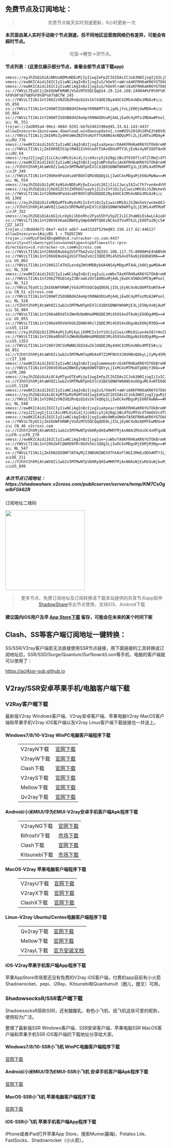 
<h2>免费节点及订阅地址：</h2>
<blockquote>
<p style="text-align: center;">优质节点每天实时测速更新，6小时更新一次</p>
</blockquote>
<h4>本页面由某人实时手动挨个节点测速，但不同地区运营商网络仍有差异，可能会有超时节点。</h4>
<blockquote>
<p style="text-align: center;">吃饭->睡觉->测节点。</p>
</blockquote>
<h4>节点列表：(这里仅展示部分节点，查看全部节点请下载app)</h4>

```ss://YWVzLTI1Ni1nY206a0RXdlhZWm9UQmNHa0M0QDEzNC4xOTUuMTk2LjE0OTo4ODgx#🏁ZZ_1478
vmess://eyJhZGQiOiAiNDUuNDMuNDEuMjIyIiwgImFpZCI6IDAsICJob3N0IjogIjQ1LjQzLjQxLjIyMiIsICJpZCI6ICJiMzdkMGU2MC05ZDA1LTQ2ZmQtOTZkZC1iMjc3MzJhZjg5ZDIiLCAibmV0IjogIndzIiwgInBhdGgiOiAiLyIsICJwb3J0IjogMjcxMjEsICJwcyI6ICJ2MmNyb3NzLmNvbSAtIFx1OTdlOVx1NTZmZFx1OTk5Nlx1NWMxNFplbmxheWVyIDQ5IiwgInRscyI6ICIiLCAidHlwZSI6ICJhdXRvIiwgInNlY3VyaXR5IjogImF1dG8iLCAic2tpcC1jZXJ0LXZlcmlmeSI6IHRydWUsICJzbmkiOiAiIn0=
vmess://ew0KICAidiI6ICIyIiwNCiAgInBzIjogIuS/hOe9l+aWrzA4KFRH6aKR6YGTOkBreHN3YSkiLA0KICAiYWRkIjogIjQ1LjEzMC4xNDcuODciLA0KICAicG9ydCI6ICIxNTU4IiwNCiAgImlkIjogIjZkYzE3ZmRiLTliY2QtMzIzMS1hZDZhLTZhZjMwOGFlZjRjYyIsDQogICJhaWQiOiAiMCIsDQogICJzY3kiOiAiYXV0byIsDQogICJuZXQiOiAid3MiLA0KICAidHlwZSI6ICJub25lIiwNCiAgImhvc3QiOiAiNDUuMTMwLjE0Ny44NyIsDQogICJwYXRoIjogIi92MnJheSIsDQogICJ0bHMiOiAidGxzIiwNCiAgInNuaSI6ICIiDQp9
vmess://ew0KICAidiI6ICIyIiwNCiAgInBzIjogIuS/hOe9l+aWrzEwKFRH6aKR6YGTOkBreHN3YSkiLA0KICAiYWRkIjogIjIuNTYuMjQwLjY1IiwNCiAgInBvcnQiOiAiMTU1OCIsDQogICJpZCI6ICI2ZGMxN2ZkYi05YmNkLTMyMzEtYWQ2YS02YWYzMDhhZWY0Y2MiLA0KICAiYWlkIjogIjAiLA0KICAic2N5IjogImF1dG8iLA0KICAibmV0IjogIndzIiwNCiAgInR5cGUiOiAibm9uZSIsDQogICJob3N0IjogIjIuNTYuMjQwLjY1IiwNCiAgInBhdGgiOiAiL3YycmF5IiwNCiAgInRscyI6ICJ0bHMiLA0KICAic25pIjogIiINCn0=
ss://YWVzLTEyOC1jZmI6UWF6RWRjVGdiMTU5QCQq@14.29.124.168:24004#%F0%9F%87%A8%F0%9F%87%B3%20%E3%80%90tg%40freevpn8%E3%80%91_%F0%9F%87%A8%F0%9F%87%B3CN-%F0%9F%87%B9%F0%9F%87%BCTW_245
ss://YWVzLTI1Ni1nY206ZzVNZUQ2RnQzQ1dsSklkQDE2Ny44OC42MS4xNDo1MDAz#🇺🇸 US_858
ss://YWVzLTI1Ni1nY206WTZSOXBBdHZ4eHptR0NAMTY3Ljg4LjYxLjE0OjUwMDA=#🇺🇸 US_864
ss://YWVzLTI1Ni1nY206WTZSOXBBdHZ4eHptR0NAODUuMjA4LjEwOC4yMTo1MDAw#Pool_🇳🇱 NL_551
trojan://2ad895a4-90e1-460d-9291-bbfb3463190e@45.33.61.143:443?allowInsecure=1&sni=www.download.windowsupdate1.com#US%2018%20%E2%86%92%20TG%40SCINV
ss://YWVzLTI1Ni1jZmI6MzZydHVoWmZBZVVoNzhTYUA0NS4xNDQuMTc2LjEzNTozMDAy#🇷🇺RU_776
vmess://ew0KICAidiI6ICIyIiwNCiAgInBzIjogIuaXpeacrDA4KFRH6aKR6YGTOkBreHN3YSkiLA0KICAiYWRkIjogIjE2Ny4xNzkuMTE0LjI5IiwNCiAgInBvcnQiOiAiMTU1OCIsDQogICJpZCI6ICI2ZGMxN2ZkYi05YmNkLTMyMzEtYWQ2YS02YWYzMDhhZWY0Y2MiLA0KICAiYWlkIjogIjAiLA0KICAic2N5IjogImF1dG8iLA0KICAibmV0IjogIndzIiwNCiAgInR5cGUiOiAibm9uZSIsDQogICJob3N0IjogImFqcG4wMy54aWFvaG91emkuY2x1YiIsDQogICJwYXRoIjogIi92MnJheSIsDQogICJ0bHMiOiAidGxzIiwNCiAgInNuaSI6ICIiDQp9
ss://YWVzLTI1Ni1jZmI6R0E5S3plRWd2ZnhOcmdtTUAxODUuMTY3LjExNi4yNTI6OTAxOQ==#🇦🇺AU_64
vmess://eyJ2IjogIjIiLCAicHMiOiAidjJjcm9zcy5jb20gLSBcdTk5OTlcdTZlMmZcdTk2M2ZcdTkxY2NcdTRlOTEgMSIsICJhZGQiOiAiNDcuMjQyLjE4Ny4xNTQiLCAicG9ydCI6ICIzODgzOCIsICJ0eXBlIjogIm5vbmUiLCAiaWQiOiAiMzgzZTE2MWMtN2ZmZi00YTZmLWY4ZjUtMDhjMzAzZTU0MjliIiwgImFpZCI6ICIwIiwgIm5ldCI6ICJ0Y3AiLCAicGF0aCI6ICIvIiwgImhvc3QiOiAiIiwgInRscyI6ICIifQ==
vmess://ew0KICAidiI6ICIyIiwNCiAgInBzIjogIuWPsOa5vjAxKFRH6aKR6YGTOkBreHN3YSkiLA0KICAiYWRkIjogIjExNC4zNy4xODYuMTg3IiwNCiAgInBvcnQiOiAiMTU1OCIsDQogICJpZCI6ICI2ZGMxN2ZkYi05YmNkLTMyMzEtYWQ2YS02YWYzMDhhZWY0Y2MiLA0KICAiYWlkIjogIjAiLA0KICAic2N5IjogImF1dG8iLA0KICAibmV0IjogIndzIiwNCiAgInR5cGUiOiAibm9uZSIsDQogICJob3N0IjogIm5oLWhpbmV0MDEueGlhb2hvdXppLmNsdWIiLA0KICAicGF0aCI6ICIvdjJyYXkiLA0KICAidGxzIjogInRscyIsDQogICJzbmkiOiAiIg0KfQ==
ss://Y2hhY2hhMjAtaWV0Zi1wb2x5MTMwNTpHIXlCd1BXSDNWYW9AMTg1LjE3Mi4xMTMuMTAyOjgwOQ==#Pool_🇯🇵JP_349
ss://YWVzLTI1Ni1nY206Rm9PaUdsa0FBOXlQRUdQQDg1LjIwOC4xMDguMjE6NzMwNw==#Pool_🇳🇱 NL_554
vmess://eyJhZGQiOiIyMC4yNS4xNDEuMjEwIiwidiI6IjIiLCJwcyI6IvCfh7rwn4e4VVNfMTQzNiIsInBvcnQiOjMwMTU4LCJpZCI6Ijc5ZTg0NmQ1LWFjYzAtNDlhZi1kOGE3LWNhODgxNjg0Mjg5NiIsImFpZCI6IjAiLCJuZXQiOiJ0Y3AiLCJ0eXBlIjoiIiwiaG9zdCI6IiIsInBhdGgiOiIvIiwidGxzIjoiIn0=
vmess://eyJhZGQiOiJjbG91ZC5tZXRhbGluay5jZiIsInYiOiIyIiwicHMiOiJSZWxheV8t8J+HuvCfh7hVU18wMyIsInBvcnQiOjkwOTAsImlkIjoiNGNiZmZjMjEtZDI4My00ZWE5LWY5NzgtNTIyY2YzNjcxNzVmIiwiYWlkIjoiMCIsIm5ldCI6IndzIiwidHlwZSI6IiIsImhvc3QiOiIiLCJwYXRoIjoiIiwidGxzIjoidGxzIn0=
ss://YWVzLTI1Ni1nY206Rm9PaUdsa0FBOXlQRUdQQDE2Ny44OC42MS4xNDo3MzA2#🇺🇸US_1368
vmess://eyJhZGQiOiIxMDQuMTkuMy4xMiIsInYiOiIyIiwicHMiOiJSZWxheV/wn4e68J+HuFVTLfCfh7rwn4e4VVNfMTQxOCIsInBvcnQiOjQ0MywiaWQiOiI5ZTZjZWVmZi0yNTQ2LTM2OTAtYWMwMC02ZmNkZjMxZGVjOTQiLCJhaWQiOiIxIiwibmV0Ijoid3MiLCJ0eXBlIjoiIiwiaG9zdCI6InYyZmx5LnNhbXJ0LndlYnNpdGUiLCJwYXRoIjoiL2NoY2FyIiwidGxzIjoidGxzIn0=
ss://Y2hhY2hhMjAtaWV0Zi1wb2x5MTMwNTpHIXlCd1BXSDNWYW9AMTg1LjE3Mi4xMTMuMTAxOjgwMA==#Pool_🇯🇵JP_352
vmess://eyJhZGQiOiAibG1zLnVpbi1hbnRhc2FyaS5hYy5pZCIsICJhaWQiOiAwLCAiaG9zdCI6ICJiaXpuZXQtcy5uZXh0dnBuLmNjIiwgImlkIjogIjQ2YmZkYjU5LTgzYzYtNDcxMC04NzdlLWM4MDliNWE5MGRmZiIsICJuZXQiOiAid3MiLCAicGF0aCI6ICIvdnBubmVvIiwgInBvcnQiOiA4MCwgInBzIjogInYyY3Jvc3MuY29tIC0gXHU3ZjhlXHU1NmZkQ2xvdWRGbGFyZVx1ODI4Mlx1NzBiOSAzOSIsICJ0bHMiOiAiIiwgInR5cGUiOiAiYXV0byIsICJzZWN1cml0eSI6ICJhdXRvIiwgInNraXAtY2VydC12ZXJpZnkiOiB0cnVlLCAic25pIjogIiJ9
ss://YWVzLTI1Ni1nY206VEV6amZBWXEySWp0dW9TQDEzNC4xOTUuMTk2LjE0OTo2Njc5#🏁ZZ_1472
trojan://dbdd4673-06e7-4a53-adb7-aa4232df529e@83.150.217.62:44612?allowInsecure=1#🇧🇬BG 1 → TG@SCINV
trojan://ukMzuFSmIXDvgW0h@cd.rutracker-cn.com:443?security=xtls&encryption=none&type=tcp&flow=xtls-rprx-direct&sni=cd.rutracker-cn.com#v2cross.com
ss://YWVzLTI1Ni1nY206UENubkg2U1FTbmZvUzI3@193.108.117.75:8090#%E4%BB%98%E8%B4%B9%E6%8E%A8%E8%8D%90%3Adlj.tf%2Fssrsub__22
ss://YWVzLTI1Ni1nY206UENubkg2U1FTbmZvUzI3QDE3Mi45OS4xOTAuNjE6ODA5MA==#🇺🇸 US_862
ss://YWVzLTI1Ni1nY206S2l4THZLendqZWtHMDBybUA4NS4yMDguMTA4Ljk0OjgwMDA=#Pool_🇳🇱 NL_530
vmess://ew0KICAidiI6ICIyIiwNCiAgInBzIjogIuiLseWbvTAxKFRH6aKR6YGTOkBreHN3YSkiLA0KICAiYWRkIjogIjEzOS4yMjcuMTkwLjI1MCIsDQogICJwb3J0IjogIjE1MzI4IiwNCiAgImlkIjogIjZkYzE3ZmRiLTliY2QtMzIzMS1hZDZhLTZhZjMwOGFlZjRjYyIsDQogICJhaWQiOiAiMCIsDQogICJzY3kiOiAiYXV0byIsDQogICJuZXQiOiAid3MiLA0KICAidHlwZSI6ICJub25lIiwNCiAgImhvc3QiOiAiNzguMTQxLjIwNy4xOCIsDQogICJwYXRoIjogIi92MnJheSIsDQogICJ0bHMiOiAidGxzIiwNCiAgInNuaSI6ICIiDQp9
ss://YWVzLTI1Ni1nY206ZTRGQ1dyZ3BramkzUVlAODUuMjA4LjEwOC45NDo5MTAy#Pool_🇳🇱 NL_512
ss://YWVzLTEyOC1jZmI6UWF6RWRjVGdiMTU5QCQqQDE0LjI5LjEyNC4xNzQ6MTEwNTA=#🇨🇳 CN_51 v2cross.com
ss://YWVzLTI1Ni1nY206WTZSOXBBdHZ4eHptR0NAODUuMjA4LjEwOC4yMTozMzA2#Pool_🇳🇱 NL_528
ss://Y2hhY2hhMjAtaWV0Zi1wb2x5MTMwNTpHIXlCd1BXSDNWYW9AMjE3LjE5Ny4xNjAuMTE3OjgwMQ==#🇸🇬 SG_804
ss://YWVzLTI1Ni1nY206a0RXdlhZWm9UQmNHa0M0QDE3Mi45OS4xOTAuNjE6ODg4MQ==#🇺🇸 US_855
ss://YWVzLTI1Ni1nY206ekROVmVkUkZQUWV4Rzl2QDE3Mi45OS4xODguNzE6NjM3OQ==#🇺🇸US_1118
vmess://eyJhZGQiOiI2MS4yMjIuMjAyLjE0MCIsInYiOiIyIiwicHMiOiLwn4e58J+HvCBUV183NTQiLCJwb3J0IjoxNTc4OSwiaWQiOiI0NTM1ZTcwOC01OTg4LTQzNzctYTA4My03NTVlZDYwZDgwNjgiLCJhaWQiOiIwIiwibmV0IjoidGNwIiwidHlwZSI6IiIsImhvc3QiOiIiLCJwYXRoIjoiLyIsInRscyI6IiJ9
ss://YWVzLTI1Ni1nY206a0RXdlhZWm9UQmNHa0M0QDE3Mi45OS4xODguNzE6ODg4Mg==#🇺🇸US_1353
ss://YWVzLTI1Ni1nY206Y2RCSURWNDJEQ3duZklOQDE2Ny44OC42MS4xNDo4MTE5#🇺🇸 US_851
ss://Y2hhY2hhMjAtaWV0Zi1wb2x5MTMwNTopMU4xRTZ2MFNVX3JHVHBnQDkyLjIyMy45My4yMzM6MTAzNQ==#🇮🇹IT_330
vmess://ew0KICAidiI6ICIyIiwNCiAgInBzIjogIummmea4rzExKFRH6aKR6YGTOkBreHN3YSkiLA0KICAiYWRkIjogIjQzLjE1NC4yMTguMTQ5IiwNCiAgInBvcnQiOiAiMTU1OCIsDQogICJpZCI6ICI2ZGMxN2ZkYi05YmNkLTMyMzEtYWQ2YS02YWYzMDhhZWY0Y2MiLA0KICAiYWlkIjogIjAiLA0KICAic2N5IjogImF1dG8iLA0KICAibmV0IjogIndzIiwNCiAgInR5cGUiOiAibm9uZSIsDQogICJob3N0IjogImF2dWhrMDkyLnhpYW9ob3V6aS5jbHViIiwNCiAgInBhdGgiOiAiL3YycmF5IiwNCiAgInRscyI6ICJ0bHMiLA0KICAic25pIjogIiINCn0=
ss://YWVzLTI1Ni1nY206VEV6amZBWXEySWp0dW9TQDYyLjIxMC4xMTMuOTg6NjY3OQ==#🇫🇷FR_280
vmess://eyJhZGQiOiAiOC4yMTguOTEuMjUyIiwgImFpZCI6IDAsICJob3N0IjogIiIsICJpZCI6ICI0MThjNGI2ZC05ZmYyLTRhNDUtYmQzYi1hZTViYjg3MDQxMDkiLCAibmV0IjogIndzIiwgInBhdGgiOiAiaHkiLCAicG9ydCI6IDMzNTIyLCAicHMiOiAidjJjcm9zcy5jb20gLSBcdTRlMmRcdTU2ZmRcdTk2M2ZcdTkxY2NcdTRlOTEgNTEiLCAidGxzIjogIiIsICJ0eXBlIjogImF1dG8iLCAic2VjdXJpdHkiOiAiYXV0byIsICJza2lwLWNlcnQtdmVyaWZ5IjogdHJ1ZSwgInNuaSI6ICIifQ==
ss://Y2hhY2hhMjAtaWV0Zi1wb2x5MTMwNTpHIXlCd1BXSDNWYW9ANS4xODguMC4xNTE6ODAw#🇺🇸US_1128
vmess://ew0KICAidiI6ICIyIiwNCiAgInBzIjogIuS/hOe9l+aWrzA0KFRH6aKR6YGTOkBreHN3YSkiLA0KICAiYWRkIjogIjEzOS4yMjcuMTkwLjI1MCIsDQogICJwb3J0IjogIjE1MzAzIiwNCiAgImlkIjogIjZkYzE3ZmRiLTliY2QtMzIzMS1hZDZhLTZhZjMwOGFlZjRjYyIsDQogICJhaWQiOiAiMCIsDQogICJzY3kiOiAiYXV0byIsDQogICJuZXQiOiAid3MiLA0KICAidHlwZSI6ICJub25lIiwNCiAgImhvc3QiOiAiNDUuOC4xNTkuNTIiLA0KICAicGF0aCI6ICIvdjJyYXkiLA0KICAidGxzIjogInRscyIsDQogICJzbmkiOiAiIg0KfQ==
vmess://eyJhZGQiOiAiOC4yMTQuMzMuMTU4IiwgImFpZCI6IDAsICJob3N0IjogIjguMjE0LjMzLjE1OCIsICJpZCI6ICJjYjgxZTZhYi0xZDgzLTRhYzEtZjBhZC1hZTVjMmE3YzI5ZWYiLCAibmV0IjogIndzIiwgInBhdGgiOiAiLyIsICJwb3J0IjogODAsICJwcyI6ICJ2MmNyb3NzLmNvbSAtIFx1NGUyZFx1NTZmZFx1OTYzZlx1OTFjY1x1NGU5MSA1MiIsICJ0bHMiOiAiIiwgInR5cGUiOiAiYXV0byIsICJzZWN1cml0eSI6ICJhdXRvIiwgInNraXAtY2VydC12ZXJpZnkiOiB0cnVlLCAic25pIjogIiJ9
ss://YWVzLTI1Ni1nY206ZzVNZUQ2RnQzQ1dsSklkQDg1LjIwOC4xMDguMjE6NTAwNA==#Pool_🇳🇱 NL_548
vmess://ew0KICAidiI6ICIyIiwNCiAgInBzIjogIuaXpeacrDA0KFRH6aKR6YGTOkBreHN3YSkiLA0KICAiYWRkIjogIjEzOS4yMjcuMTkwLjI1MCIsDQogICJwb3J0IjogIjE1MzA4IiwNCiAgImlkIjogIjZkYzE3ZmRiLTliY2QtMzIzMS1hZDZhLTZhZjMwOGFlZjRjYyIsDQogICJhaWQiOiAiMCIsDQogICJzY3kiOiAiYXV0byIsDQogICJuZXQiOiAid3MiLA0KICAidHlwZSI6ICJub25lIiwNCiAgImhvc3QiOiAiYWpwbjA0LnhpYW9ob3V6aS5jbHViIiwNCiAgInBhdGgiOiAiL3YycmF5IiwNCiAgInRscyI6ICJ0bHMiLA0KICAic25pIjogIiINCn0=
vmess://eyJ2IjogIjIiLCAicHMiOiAidjJjcm9zcy5jb20gLSBcdTUzMTdcdTdmOGVcdTU3MzBcdTUzM2EgIDIzIiwgImFkZCI6ICIxMDcuMTczLjE1My4xNDciLCAicG9ydCI6ICI4NzY1IiwgInR5cGUiOiAibm9uZSIsICJpZCI6ICJkNTE4ZGVjMy1mODAxLTQ2ZjYtYjI5NS02M2Y0YmYxNmZlMTIiLCAiYWlkIjogIjAiLCAibmV0IjogIndzIiwgInBhdGgiOiAiLyIsICJob3N0IjogIiIsICJ0bHMiOiAiIn0=
vmess://ew0KICAidiI6ICIyIiwNCiAgInBzIjogIuaWsOWKoOWdoTA5KFRH6aKR6YGTOkBreHN3YSkiLA0KICAiYWRkIjogIjY2LjQyLjYxLjEwNiIsDQogICJwb3J0IjogIjE1NTgiLA0KICAiaWQiOiAiNmRjMTdmZGItOWJjZC0zMjMxLWFkNmEtNmFmMzA4YWVmNGNjIiwNCiAgImFpZCI6ICIwIiwNCiAgInNjeSI6ICJhdXRvIiwNCiAgIm5ldCI6ICJ3cyIsDQogICJ0eXBlIjogIm5vbmUiLA0KICAiaG9zdCI6ICI2Ni40Mi42MS4xMDYiLA0KICAicGF0aCI6ICIvdjJyYXkiLA0KICAidGxzIjogInRscyIsDQogICJzbmkiOiAiIg0KfQ==
ss://YWVzLTEyOC1jZmI6UWF6RWRjVGdiMTU5QCQqQDE0LjI5LjEyNC4xNzQ6MTEwMDU=#🇨🇳 CN_46 v2cross.com
ss://Y2hhY2hhMjAtaWV0Zi1wb2x5MTMwNTpVbHRyQHIwMHRfMjAxN0A1MS4zOC4xMTguNDI6ODEx#Relay_🇫🇷FR-🇫🇷FR_279
vmess://ew0KICAidiI6ICIyIiwNCiAgInBzIjogIue+juWbvTA0KFRH6aKR6YGTOkBreHN3YSkiLA0KICAiYWRkIjogIjE3Mi44Ni4xMjcuMTAiLA0KICAicG9ydCI6ICIxNTU4IiwNCiAgImlkIjogIjZkYzE3ZmRiLTliY2QtMzIzMS1hZDZhLTZhZjMwOGFlZjRjYyIsDQogICJhaWQiOiAiMCIsDQogICJzY3kiOiAiYXV0byIsDQogICJuZXQiOiAid3MiLA0KICAidHlwZSI6ICJub25lIiwNCiAgImhvc3QiOiAidnV0dXMwMi54aWFvaG91emkuY2x1YiIsDQogICJwYXRoIjogIi92MnJheSIsDQogICJ0bHMiOiAidGxzIiwNCiAgInNuaSI6ICIiDQp9
ss://YWVzLTI1Ni1nY206ZmFCQW9ENTRrODdVSkc3QDg1LjIwOC4xMDguMjE6MjM3Ng==#Pool_🇳🇱 NL_547
ss://YWVzLTI1Ni1jZmI6N2Q5OWFlNTAyMjI3NDU0ZWE5OThkNzFlNGI2MmEzODhAMTY1LjIyLjczLjEyNjoyMzMzNQ==#🇩🇪DE_211
ss://Y2hhY2hhMjAtaWV0Zi1wb2x5MTMwNTpVbHRyQHIwMHRfMjAxN0AxNjEuMzUuNjkuMjA6ODEx#🇺🇸US_899
```
<h5>本次节点订阅地址：https://shadowshare.v2cross.com/publicserver/servers/temp/KM7CsOgwIbFGk62R</h5>
<p>订阅地址二维码</p>
<img src='http://shadowshare.v2cross.com/qrcode.png' width=250 height=250>
<blockquote style='text-align: center;'>更多节点、免费订阅地址及订阅转换请下载本站提供的共享节点app软件<a href='https://shadowshare.v2cross.com'>ShadowShare</a>导出节点使用，支持iOS、Android下载</blockquote>
<h4>建议国内iOS用户及早 <a href='https://apps.apple.com/cn/app/shadowshare/id1612647259'>App Store下载</a> 留存，可能会在未来的某个时间下架</h4>

<div class="nv-content-wrap entry-content">
<h2>Clash、SS等客户端订阅地址一键转换：</h2>
<p>SS/SSR/V2ray客户端若无法直接使用SSR节点链接，用下面链接的工具转换成订阅地址后，SSR/SSD/Surge/Quantum/Surfboard/Loon等手机、电脑的客户端就可以使用了：</p>
<p><a href="https://acl4ssr-sub.github.io" target="_blank" rel="noreferrer noopener nofollow">https://acl4ssr-sub.github.io</a></p>
<h2>V2ray/SSR安卓苹果手机/电脑客户端下载</h2>
<h3>V2Ray客户端下载</h3>
<p>最新版V2ray Windows客户端、V2ray安卓客户端、苹果电脑V2ray MacOS客户端和苹果手机V2ray iOS客户端以及V2ray Linux客户端下载链接也一并送上。</p>
<h4>Windows7/8/10-<strong>V2ray WinPC电脑客户端</strong>程序下载</h4>
<figure class="wp-block-table alignwide is-style-stripes"><table><tbody><tr><td>V2rayN下载</td><td><a href="https://github.com/2dust/v2rayN/releases" target="_blank" rel="noreferrer noopener">官网下载</a></td></tr><tr><td>V2rayW下载</td><td><a href="https://github.com/Cenmrev/V2RayW/releases" target="_blank" rel="noreferrer noopener">官网下载</a></td></tr><tr><td>Clash下载</td><td><a href="https://github.com/Fndroid/clash_for_windows_pkg/releases" target="_blank" rel="noreferrer noopener">官网下载</a></td></tr><tr><td>V2rayS下载</td><td><a href="https://github.com/Shinlor/V2RayS/releases" target="_blank" rel="noreferrer noopener">官网下载</a></td></tr><tr><td>Mellow下载</td><td><a href="https://github.com/mellow-io/mellow/releases" target="_blank" rel="noreferrer noopener">官网下载</a></td></tr><tr><td>Qv2ray下载</td><td><a href="https://github.com/Qv2ray/Qv2ray" target="_blank" rel="noreferrer noopener">官网下载</a></td></tr></tbody></table></figure>
<h4><strong>Android/小米MIUI/华为EMUI-V2ray安卓手机客户端</strong>Apk程序下载</h4>
<figure class="wp-block-table alignwide is-style-stripes"><table><tbody><tr><td>V2rayNG下载</td><td><a href="https://github.com/2dust/v2rayNG/releases" target="_blank" rel="noreferrer noopener">官网下载</a></td></tr><tr><td>BifrostV下载</td><td><a rel="noreferrer noopener" href="https://www.appsapk.com/downloading/latest/com.github.dawndiy.bifrostv-0.6.8.apk" target="_blank">市场下载</a></td></tr><tr><td>Clash下载</td><td><a href="https://github.com/Kr328/ClashForAndroid/releases" target="_blank" rel="noreferrer noopener">官网下载</a></td></tr><tr><td>Kitsunebi下载</td><td><a rel="noreferrer noopener" href="https://apkpure.com/kitsunebi/fun.kitsunebi.kitsunebi4android" target="_blank">市场下载</a></td></tr></tbody></table></figure>
<h4><strong>MacOS-V2ray <strong>苹果电脑</strong>客户端</strong>程序下载</h4>
<figure class="wp-block-table alignwide is-style-stripes"><table><tbody><tr><td>V2rayU下载</td><td><a href="https://github.com/yanue/V2rayU/releases" target="_blank" rel="noreferrer noopener">官网下载</a></td></tr><tr><td>V2rayX下载</td><td><a href="https://github.com/Cenmrev/V2RayX/releases" target="_blank" rel="noreferrer noopener">官网下载</a></td></tr><tr><td>ClashX下载</td><td><a href="https://github.com/yichengchen/clashX/releases" target="_blank" rel="noreferrer noopener">官网下载</a></td></tr></tbody></table></figure>
<h4><strong>Linux</strong>–<strong>V2ray Ubuntu/Centos电脑客户端</strong>程序下载</h4>
<figure class="wp-block-table alignwide is-style-stripes"><table><tbody><tr><td>Qv2ray下载</td><td><a href="https://github.com/Qv2ray/Qv2ray" target="_blank" rel="noreferrer noopener">官网下载</a></td></tr><tr><td>Mellow下载</td><td><a href="https://github.com/mellow-io/mellow/releases" target="_blank" rel="noreferrer noopener">官网下载</a></td></tr><tr><td>V2rayL下载</td><td><a rel="noreferrer noopener" href="https://github.com/jiangxufeng/v2rayL" target="_blank">官方安装文档</a></td></tr></tbody></table></figure>
<h4>iOS-<strong>V2ray苹果<strong>手机客户端</strong>App程序</strong>下载</h4>
<p>苹果AppStore市场里还没有免费的V2ray iOS客户端，付费的app目前有小火箭Shadowrocket、pepi、i2Ray、Kitsunebi和Quantumult（圈儿，圈叉）可用。</p>
<h3>ShadowsocksR/SSR客户端下载</h3>
<p>ShadowsocksR简称SSR，还有酸酸乳、粉色小飞机、纸飞机这些可爱的昵称，使用较为广泛。</p>
<p>整理了最新版SSR Windows客户端、SSR安卓客户端、苹果电脑SSR MacOS客户端和苹果手机SSR iOS客户端的下载地址分享给大家。</p>
<h4><strong>Windows7/8/10-<strong>SSR小飞机 WinPC电脑客户端</strong>程序下载</strong></h4>
<p><a rel="noreferrer noopener" href="https://github.com/shadowsocksrr/shadowsocksr-csharp/releases" target="_blank">官网下载</a></p>
<h4><strong><strong>Android/小米MIUI/华为EMUI-SSR小飞机 安卓手机客户端</strong>Apk程序下载</strong></h4>
<p><a rel="noreferrer noopener" href="https://github.com/shadowsocksrr/shadowsocksr-android/releases" target="_blank">官网下载</a></p>
<h4><strong><strong>MacOS-SSR小飞机 苹果电脑客户端</strong>程序下载</strong></h4>
<p><a href="https://github.com/qinyuhang/ShadowsocksX-NG-R/releases" target="_blank" rel="noreferrer noopener">官网下载</a></p>
<h4><strong>iOS-<strong>SSR小飞机 苹果手机客户端App程序</strong></strong>下载</h4>
<p>iPhone或者iPad打开苹果App Store，搜索Mume(暮梅)、Potatso Lite、FastSocks、Shadowrocket（小火箭）。</p>
